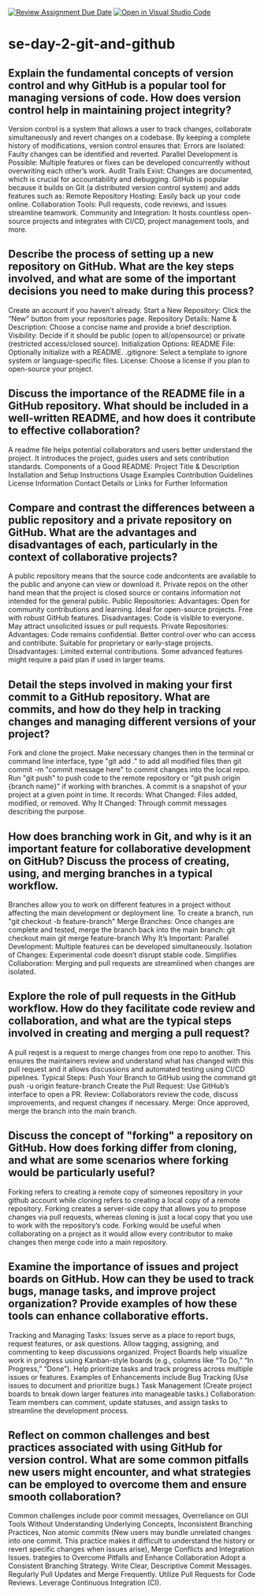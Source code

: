 [![Review Assignment Due Date](https://classroom.github.com/assets/deadline-readme-button-22041afd0340ce965d47ae6ef1cefeee28c7c493a6346c4f15d667ab976d596c.svg)](https://classroom.github.com/a/8wgCKhpZ)
[![Open in Visual Studio Code](https://classroom.github.com/assets/open-in-vscode-2e0aaae1b6195c2367325f4f02e2d04e9abb55f0b24a779b69b11b9e10269abc.svg)](https://classroom.github.com/online_ide?assignment_repo_id=18525108&assignment_repo_type=AssignmentRepo)
# se-day-2-git-and-github
## Explain the fundamental concepts of version control and why GitHub is a popular tool for managing versions of code. How does version control help in maintaining project integrity?
Version control is a system that allows a user to track changes, collaborate simultaneously and revert changes on a codebase.
By keeping a complete history of modifications, version control ensures that:
Errors are Isolated: Faulty changes can be identified and reverted.
Parallel Development is Possible: Multiple features or fixes can be developed concurrently without overwriting each other’s work.
Audit Trails Exist: Changes are documented, which is crucial for accountability and debugging.
GitHub is popular because it builds on Git (a distributed version control system) and adds features such as:
Remote Repository Hosting: Easily back up your code online.
Collaboration Tools: Pull requests, code reviews, and issues streamline teamwork.
Community and Integration: It hosts countless open-source projects and integrates with CI/CD, project management tools, and more.

## Describe the process of setting up a new repository on GitHub. What are the key steps involved, and what are some of the important decisions you need to make during this process?
Create an account if you haven't already.  Start a New Repository: Click the “New” button from your repositories page.
Repository Details:
Name & Description: Choose a concise name and provide a brief description.
Visibility: Decide if it should be public (open to all/opensource) or private (restricted access/closed source).
Initialization Options:
README File: Optionally initialize with a README.
.gitignore: Select a template to ignore system or language-specific files.
License: Choose a license if you plan to open-source your project.

## Discuss the importance of the README file in a GitHub repository. What should be included in a well-written README, and how does it contribute to effective collaboration?
A readme file helps potential collaborators and users better understand the project. It introduces the project, guides users and sets contribution standards.
Components of a Good README:
Project Title & Description
Installation and Setup Instructions
Usage Examples
Contribution Guidelines
License Information
Contact Details or Links for Further Information

## Compare and contrast the differences between a public repository and a private repository on GitHub. What are the advantages and disadvantages of each, particularly in the context of collaborative projects?
A public repository means that the source code andcontents are available to the public and anyone can view or download it. Private repos on the other hand mean that the project is closed source or contains information not intended for the general public. 
Public Repositories:
Advantages:
Open for community contributions and learning.
Ideal for open-source projects.
Free with robust GitHub features.
Disadvantages:
Code is visible to everyone.
May attract unsolicited issues or pull requests.
Private Repositories:
Advantages:
Code remains confidential.
Better control over who can access and contribute.
Suitable for proprietary or early-stage projects.
Disadvantages:
Limited external contributions.
Some advanced features might require a paid plan if used in larger teams.

## Detail the steps involved in making your first commit to a GitHub repository. What are commits, and how do they help in tracking changes and managing different versions of your project?
Fork and clone the project. Make necessary changes then in the terminal or command line interface, type "git add ." to add all modified files then git commit -m "commit message here" to commit changes into the local repo. Run "git push" to push code to the remote repository or "git push origin {branch name}" if working with branches.
A commit is a snapshot of your project at a given point in time. It records:
What Changed: Files added, modified, or removed.
Why It Changed: Through commit messages describing the purpose.

## How does branching work in Git, and why is it an important feature for collaborative development on GitHub? Discuss the process of creating, using, and merging branches in a typical workflow.
Branches allow you to work on different features in a project without affecting the main development or deployment line. To create a branch, run "git checkout -b feature-branch"
Merge Branches: Once changes are complete and tested, merge the branch back into the main branch:
git checkout main
git merge feature-branch
Why It’s Important:
Parallel Development: Multiple features can be developed simultaneously.
Isolation of Changes: Experimental code doesn’t disrupt stable code.
Simplifies Collaboration: Merging and pull requests are streamlined when changes are isolated.

## Explore the role of pull requests in the GitHub workflow. How do they facilitate code review and collaboration, and what are the typical steps involved in creating and merging a pull request?
A pull reqest is a request to merge changes from one repo to another. This ensures the maintainers review and understand what has changed with this pull request and it allows discussions and automated testing using CI/CD pipelines.
Typical Steps:
Push Your Branch to GitHub using the command git push -u origin feature-branch
Create the Pull Request: Use GitHub’s interface to open a PR.
Review: Collaborators review the code, discuss improvements, and request changes if necessary.
Merge: Once approved, merge the branch into the main branch.

## Discuss the concept of "forking" a repository on GitHub. How does forking differ from cloning, and what are some scenarios where forking would be particularly useful?
Forking refers to creating a remote copy of someones repository in your github account while cloning refers to creating a local copy of a remote repository.
Forking creates a server-side copy that allows you to propose changes via pull requests, whereas cloning is just a local copy that you use to work with the repository’s code.
Forking would be useful when collaborating on a project as it would allow every contributor to make changes then merge code into a main repository.

## Examine the importance of issues and project boards on GitHub. How can they be used to track bugs, manage tasks, and improve project organization? Provide examples of how these tools can enhance collaborative efforts.
Tracking and Managing Tasks:
Issues serve as a place to report bugs, request features, or ask questions.
Allow tagging, assigning, and commenting to keep discussions organized.
Project Boards help visualize work in progress using Kanban-style boards (e.g., columns like “To Do,” “In Progress,” “Done”).
Help prioritize tasks and track progress across multiple issues or features.
Examples of Enhancements include Bug Tracking (Use issues to document and prioritize bugs.) Task Management (Create project boards to break down larger features into manageable tasks.)
Collaboration: Team members can comment, update statuses, and assign tasks to streamline the development process.

## Reflect on common challenges and best practices associated with using GitHub for version control. What are some common pitfalls new users might encounter, and what strategies can be employed to overcome them and ensure smooth collaboration?
Common challenges include poor commit messages, Overreliance on GUI Tools Without Understanding Underlying Concepts, Inconsistent Branching Practices, Non atomic commits (New users may bundle unrelated changes into one commit. This practice makes it difficult to understand the history or revert specific changes when issues arise), Merge Conflicts and Integration Issues.
trategies to Overcome Pitfalls and Enhance Collaboration
Adopt a Consistent Branching Strategy.
Write Clear, Descriptive Commit Messages.
Regularly Pull Updates and Merge Frequently.
Utilize Pull Requests for Code Reviews.
Leverage Continuous Integration (CI).

